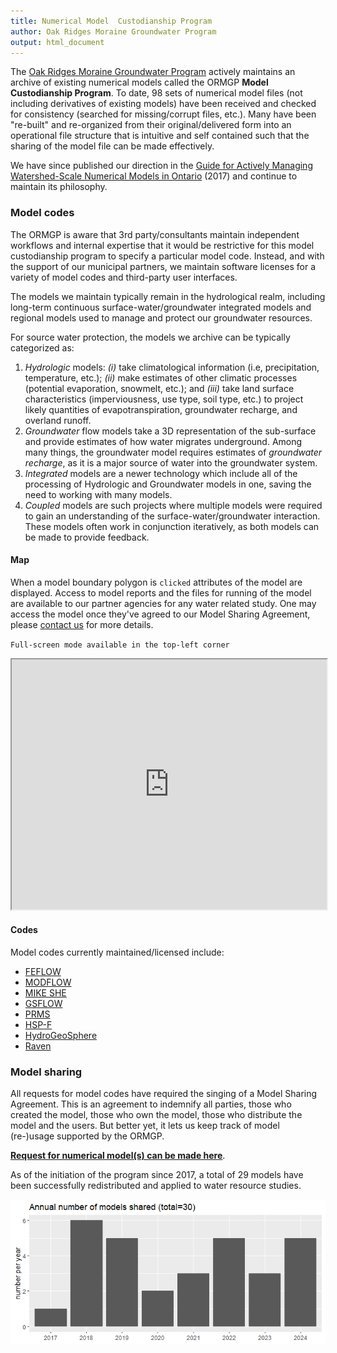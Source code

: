 ```yaml
---
title: Numerical Model  Custodianship Program
author: Oak Ridges Moraine Groundwater Program
output: html_document
---
```



The [Oak Ridges Moraine Groundwater Program](https://www.oakridgeswater.ca/) actively maintains an archive of existing numerical models called the ORMGP **Model Custodianship Program**. To date, 98 sets of numerical model files (not including derivatives of existing models) have been received and checked for consistency (searched for missing/corrupt files, etc.). Many have been "re-built" and re-organized from their original/delivered form into an operational file structure that is intuitive and self contained such that the sharing of the model file can be made effectively.

We have since published our direction in the [Guide for Actively Managing Watershed-Scale Numerical Models in Ontario](https://www.oakridgeswater.ca/_files/ugd/4a0a6e_c41c71a481ea4657806e1fbb0c912f7a.pdf) (2017) and continue to maintain its philosophy.


### Model codes

The ORMGP is aware that 3rd party/consultants maintain independent workflows and internal expertise that it would be restrictive for this model custodianship program to specify a particular model code. Instead, and with the support of our municipal partners, we maintain software licenses for a variety of model codes and third-party user interfaces.  

The models we maintain typically remain in the hydrological realm, including long-term continuous surface-water/groundwater integrated models and regional models used to manage and protect our groundwater resources. 

For source water protection, the models we archive can be typically categorized as:

1. *Hydrologic* models: *(i)* take climatological information (i.e, precipitation, temperature, etc.); *(ii)* make estimates of other climatic processes (potential evaporation, snowmelt, etc.); and *(iii)* take land surface characteristics (imperviousness, use type, soil type, etc.) to project likely quantities of evapotranspiration, groundwater recharge, and overland runoff.
1. *Groundwater* flow models take a 3D representation of the sub-surface and provide estimates of how water migrates underground. Among many things, the groundwater model requires estimates of *groundwater recharge*, as it is a major source of water into the groundwater system.
1. *Integrated* models are a newer technology which include all of the processing of Hydrologic and Groundwater models in one, saving the need to working with many models.
1. *Coupled* models are such projects where multiple models were required to gain an understanding of the surface-water/groundwater interaction. These models often work in conjunction iteratively, as both models can be made to provide feedback.

#### Map

When a model boundary polygon is `clicked` attributes of the model are displayed. Access to model reports and the files for running of the model are available to our partner agencies for any water related study. One may access the model once they've agreed to our Model Sharing Agreement, please [contact us](https://www.oakridgeswater.ca/contact-us) for more details.

`Full-screen mode available in the top-left corner`

<iframe src="https://golang.oakridgeswater.ca/pages/numerical-model-custodianship-program.html" width="100%" height="400" scrolling="no" allowfullscreen></iframe>

<br>


#### Codes
Model codes currently maintained/licensed include:

* [FEFLOW](https://www.mikepoweredbydhi.com/products/feflow)
* [MODFLOW](https://www.usgs.gov/mission-areas/water-resources/science/modflow-and-related-programs)
* [MIKE SHE](https://www.mikepoweredbydhi.com/products/mike-she)
* [GSFLOW](https://www.usgs.gov/software/gsflow-coupled-groundwater-and-surface-water-flow-model)
* [PRMS](https://www.usgs.gov/software/precipitation-runoff-modeling-system-prms)
* [HSP-F](https://www.epa.gov/ceam/hydrological-simulation-program-fortran-hspf)
* [HydroGeoSphere](https://www.aquanty.com/hydrogeosphere)
* [Raven](http://raven.uwaterloo.ca/)




### Model sharing

All requests for model codes have required the singing of a Model Sharing Agreement. This is an agreement to indemnify all parties, those who created the model, those who own the model, those who distribute the model and the users. But better yet, it lets us keep track of model (re-)usage supported by the ORMGP.

[__Request for numerical model(s) can be made here__](https://arcg.is/1OzLfX).


As of the initiation of the program since 2017, a total of 29 models have been successfully redistributed and applied to water resource studies.

![](numerical-model-custodianship-program-getMSAdates.png)